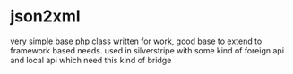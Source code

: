 # json2xml
very simple base php class written for work, good base to extend to framework based needs.
used in silverstripe with some kind of foreign api and local api which need this kind of bridge
